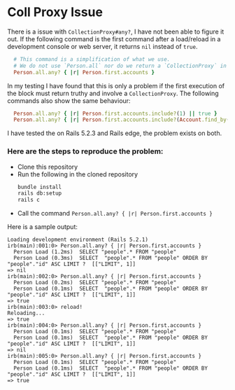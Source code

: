# Coll Proxy Issue

There is a issue with `CollectionProxy#any?`, I have not been able to figure it out.
If the following command is the first command after a load/reload in a development console or 
web server, it returns `nil` instead of `true`.
  ```ruby
    # This command is a simplification of what we use. 
    # We do not use `Person.all` nor do we return a `CollectionProxy` in an `any?` block.
    Person.all.any? { |r| Person.first.accounts }
  ```
In my testing I have found that this is only a problem if the first execution 
of the block must return truthy and involve a `CollectionProxy`. 
The following commands also show the same behaviour:
  ```ruby
    Person.all.any? { |r| Person.first.accounts.include?(1) || true }
    Person.all.any? { |r| Person.first.accounts.include?(Account.find_by(person: Person.first)) }
  ```
 
I have tested the on Rails 5.2.3 and Rails edge, the problem exists on both.


### Here are the steps to reproduce the problem:
* Clone this repository
* Run the following in the cloned repository
  ```bash
  bundle install
  rails db:setup
  rails c
  ```
* Call the command `Person.all.any? { |r| Person.first.accounts }`

Here is a sample output:
```
Loading development environment (Rails 5.2.1)
irb(main):001:0> Person.all.any? { |r| Person.first.accounts }
  Person Load (1.2ms)  SELECT "people".* FROM "people"
  Person Load (0.3ms)  SELECT  "people".* FROM "people" ORDER BY "people"."id" ASC LIMIT ?  [["LIMIT", 1]]
=> nil
irb(main):002:0> Person.all.any? { |r| Person.first.accounts }
  Person Load (0.2ms)  SELECT "people".* FROM "people"
  Person Load (0.1ms)  SELECT  "people".* FROM "people" ORDER BY "people"."id" ASC LIMIT ?  [["LIMIT", 1]]
=> true
irb(main):003:0> reload!
Reloading...
=> true
irb(main):004:0> Person.all.any? { |r| Person.first.accounts }
  Person Load (0.1ms)  SELECT "people".* FROM "people"
  Person Load (0.1ms)  SELECT  "people".* FROM "people" ORDER BY "people"."id" ASC LIMIT ?  [["LIMIT", 1]]
=> nil
irb(main):005:0> Person.all.any? { |r| Person.first.accounts }
  Person Load (0.1ms)  SELECT "people".* FROM "people"
  Person Load (0.1ms)  SELECT  "people".* FROM "people" ORDER BY "people"."id" ASC LIMIT ?  [["LIMIT", 1]]
=> true
```
  
